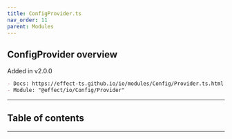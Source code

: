 ```yaml
---
title: ConfigProvider.ts
nav_order: 11
parent: Modules
---
```


## ConfigProvider overview

Added in v2.0.0

```md
- Docs: https://effect-ts.github.io/io/modules/Config/Provider.ts.html
- Module: "@effect/io/Config/Provider"
```

---

<h2 class="text-delta">Table of contents</h2>

---
